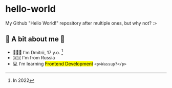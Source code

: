 # hello-world
My Github "Hello World!" repository after multiple ones, but why not? :>

## 🙂 A bit about me 💬

- 🙋🏼‍♂️ I'm Dmitrii, 17 y.o. [^1]
- 🇷🇺 I'm from Russia
- 💻 I'm learning <mark>Frontend Development</mark> `<p>Wassup?</p>`

[^1]: In 2022
